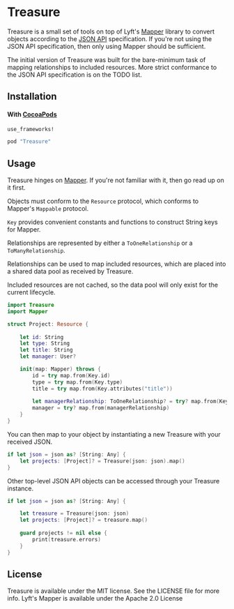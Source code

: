 # Treasure

Treasure is a small set of tools on top of Lyft's [Mapper](https://github.com/lyft/mapper) library to convert objects according to the [JSON API](http://jsonapi.org) specification. If you're not using the JSON API specification, then only using Mapper should be sufficient.

The initial version of Treasure was built for the bare-minimum task of mapping relationships to included resources.  More strict conformance to the JSON API specification is on the TODO list.

## Installation

#### With [CocoaPods](http://cocoapods.org/)

```ruby
use_frameworks!

pod "Treasure"
```

## Usage

Treasure hinges on [Mapper](https://github.com/lyft/mapper). If you're not familiar with it, then go read up on it first.

Objects must conform to the `Resource` protocol, which conforms to Mapper's `Mappable` protocol.

`Key` provides convenient constants and functions to construct String keys for Mapper.

Relationships are represented by either a `ToOneRelationship` or a `ToManyRelationship`.

Relationships can be used to map included resources, which are placed into a shared data pool as received by Treasure. 

Included resources are not cached, so the data pool will only exist for the current lifecycle.


```swift
import Treasure
import Mapper

struct Project: Resource {
    
    let id: String
    let type: String
    let title: String
    let manager: User?

    init(map: Mapper) throws {
        id = try map.from(Key.id)
        type = try map.from(Key.type)
        title = try map.from(Key.attributes("title"))
        
        let managerRelationship: ToOneRelationship? = try? map.from(Key.relationships("users"))
        manager = try? map.from(managerRelationship)
    }
}
```

You can then map to your object by instantiating a new Treasure with your received JSON.

```swift
if let json = json as? [String: Any] {
    let projects: [Project]? = Treasure(json: json).map()
}
```

Other top-level JSON API objects can be accessed through your Treasure instance.

```swift
if let json = json as? [String: Any] {

    let treasure = Treasure(json: json)
    let projects: [Project]? = treasure.map()
    
    guard projects != nil else {
        print(treasure.errors)
    }
}
```

## License

Treasure is available under the MIT license. See the LICENSE file for more info.
Lyft's Mapper is available under the Apache 2.0 License
